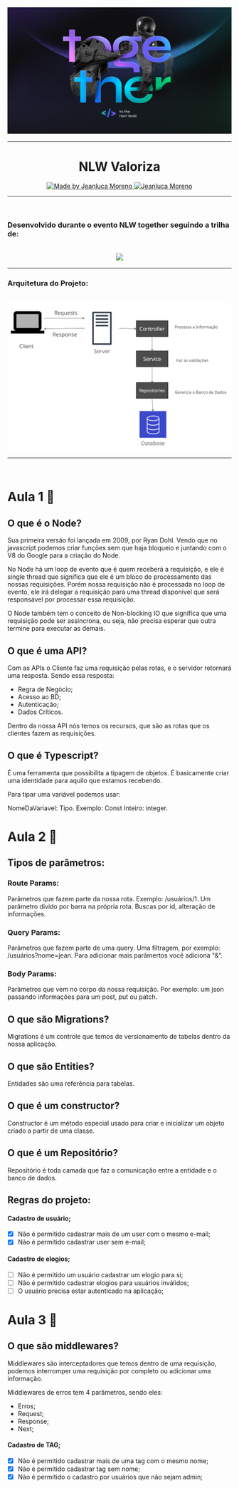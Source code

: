 <a href="https://nextlevelweek.com/inscricao/6">
    <img src="./images/nlw-together.png" >
</a>

<hr/>

<h1 align="center">NLW Valoriza</h1>

<p align="center">
  <a href="https://github.com/Jeanluca-Moren0">
  <img alt="Made by Jeanluca Moreno" src="https://img.shields.io/badge/-Github-03a9fc?style=for-the-badge&logo=Github&logoColor=white&link=https://github.com/Jeanluca-Moren0" />
  </a>
   <a href="https://www.linkedin.com/in/jeanlucam/">
      <img alt="Jeanluca Moreno" src="https://img.shields.io/badge/-Jeanluca%20Moreno-03a9fc?style=for-the-badge&logo=Linkedin&logoColor=white" />
   </a>
  <br />
</p>

<hr/>
<br/>



<h3 align="left">Desenvolvido durante o evento <b>NLW together</b> seguindo a trilha de:</h3>
<br/>
<div align="center">
<img src="https://upload.wikimedia.org/wikipedia/commons/thumb/d/d9/Node.js_logo.svg/1200px-Node.js_logo.svg.png" width="350px"> 
</div>

<hr/>


<h3 align="left">Arquitetura do Projeto:</h3>
<br/>
<div align="center">
<img src="./images/Arquitetura.png"> 
</div>

<hr/>
<br/>

<h1 align="left">Aula 1 🚀</h1>


## O que é o Node?

Sua primeira versão foi lançada em 2009, por Ryan Dohl. Vendo que no javascript podemos criar funções sem que haja bloqueio e juntando com o V8 do Google para a criação do Node.

No Node há um loop de evento que é quem receberá a requisição, e ele é single thread que significa que ele é um bloco de processamento das nossas requisições. Porém nossa requisição não é processada no loop de evento, ele irá delegar a requisição para uma thread disponível que será responsável por processar essa requisição.

O Node também tem o conceito de Non-blocking IO que significa que uma requisição pode ser assíncrona, ou seja, não precisa esperar que outra termine para executar as demais.

## O que é uma API?

Com as APIs o Cliente faz uma requisição pelas rotas, e o servidor retornará uma resposta. Sendo essa resposta:

- Regra de Negócio;
- Acesso ao BD;
- Autenticação;
- Dados Críticos.

Dentro da nossa API nós temos os recursos, que são as rotas que os clientes fazem as requisições.

## O que é Typescript?

É uma ferramenta que possibilita a tipagem de objetos. É basicamente criar uma identidade para aquilo que estamos recebendo.

Para tipar uma variável podemos usar: 

NomeDaVariavel: Tipo. Exemplo: Const Inteiro: integer.

<h1 align="left">Aula 2 🚀</h1>

## Tipos de parâmetros:

### Route Params:

Parâmetros que fazem parte da nossa rota. Exemplo: /usuários/1. Um parâmetro divido por barra na própria rota. Buscas por id, alteração de informações.

### Query Params:

Parâmetros que fazem parte de uma query. Uma filtragem, por exemplo: /usuários?nome=jean. Para adicionar mais parâmertos você adiciona "&".

### Body Params:

Parâmetros que vem no corpo da nossa requisição. Por exemplo: um json passando informações para um post, put ou patch.

## O que são Migrations?

Migrations é um controle que temos de versionamento de tabelas dentro da nossa aplicação.

## O que são Entities?

Entidades são uma referência para tabelas.

## O que é um constructor?

Constructor é um método especial usado para criar e inicializar um objeto criado a partir de uma classe.

## O que é um Repositório?

Repositório é toda camada que faz a comunicação entre a entidade e o banco de dados.

## Regras do projeto:

#### Cadastro de usuário;
- [x]  Não é permitido cadastrar mais de um user com o mesmo e-mail;
- [x]  Não é permitido cadastrar user sem e-mail;

#### Cadastro de elogios;
- [ ]  Não é permitido um usuário cadastrar um elogio para si;
- [ ]  Não é permitido cadastrar elogios para usuários inválidos;
- [ ]  O usuário precisa estar autenticado na aplicação;

<h1 align="left">Aula 3 🚀</h1>

## O que são middlewares?

Middlewares são interceptadores que temos dentro de uma requisição, podemos interromper uma requisição por completo ou adicionar uma informação.

Middlewares de erros tem 4 parâmetros, sendo eles:

- Erros;
- Request;
- Response;
- Next;
#### Cadastro de TAG;
- [x]  Não é permitido cadastrar mais de uma tag com o mesmo nome;
- [x]  Não é permitido cadastrar tag sem nome;
- [x]  Não é permitido o cadastro por usuários que não sejam admin;